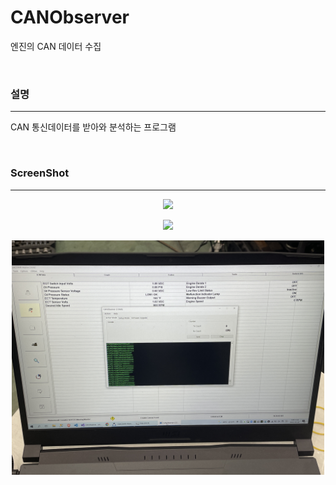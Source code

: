 # CANObserver
엔진의 CAN 데이터 수집

<br />

### 설명
---
CAN 통신데이터를 받아와 분석하는 프로그램

<br />

### ScreenShot
---
<p align="center"><img src="/img/1.jpg" width="500"></p>
<p align="center"><img src="/img/2.jpg" width="500"></p>
<p align="center"><img src="/img/3.jpg" width="500"></p>
